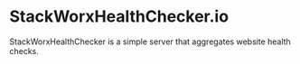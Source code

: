 # StackWorxHealthChecker.io
StackWorxHealthChecker is a simple server that aggregates website health checks.
